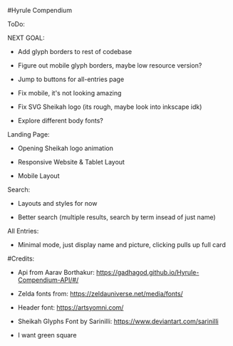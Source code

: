 #Hyrule Compendium

ToDo:

NEXT GOAL: 

 - Add glyph borders to rest of codebase

 - Figure out mobile glyph borders, maybe low resource version?

 - Jump to buttons for all-entries page

 - Fix mobile, it's not looking amazing

 - Fix SVG Sheikah logo (its rough, maybe look into inkscape idk)

  - Explore different body fonts?

Landing Page:

 - Opening Sheikah logo animation

 - Responsive Website & Tablet Layout

 - Mobile Layout

Search:
 
 - Layouts and styles for now

 - Better search (multiple results, search by term insead of just name)

All Entries:

 - Minimal mode, just display name and picture, clicking pulls up full card


 #Credits:

 - Api from Aarav Borthakur: https://gadhagod.github.io/Hyrule-Compendium-API/#/

 - Zelda fonts from: https://zeldauniverse.net/media/fonts/

 - Header font: https://artsyomni.com/ 

 - Sheikah Glyphs Font by Sarinilli: https://www.deviantart.com/sarinilli 

 - I want green square
